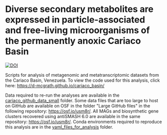 # Diverse secondary metabolites are expressed in particle-associated and free-living microorganisms of the permanently anoxic Cariaco Basin

[![DOI](https://zenodo.org/badge/509871897.svg)](https://zenodo.org/badge/latestdoi/509871897)

Scripts for analysis of metagenomic and metatranscriptomic datasets from the Cariaco Basin, Venezuela. To view the code used for this analysis, click here: https://d-mcgrath.github.io/cariaco_basin/

Data required to re-run the analyses are available in the [cariaco_github_data_small](https://github.com/d-mcgrath/cariaco_basin/tree/main/cariaco_github_data_small) folder. Some data files that are too large to host on GitHub are available on OSF in the folder "Large GitHub files" in the following repository: https://osf.io/usm8r/. All MAGs and biosynthetic gene clusters recovered using antiSMASH 6.0 are available in the same repository: https://osf.io/usm8r/. Conda environments required to reproduce this analysis are in the [yaml_files_for_analysis](https://github.com/d-mcgrath/cariaco_basin/tree/main/yaml_files_for_analysis) folder.
